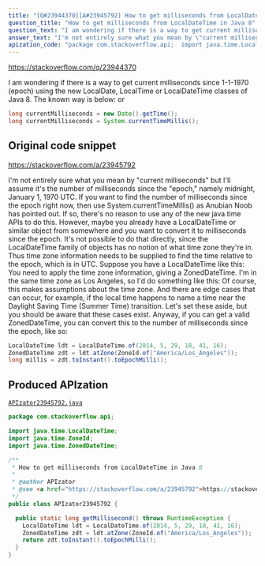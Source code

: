 ```yaml
---
title: "[Q#23944370][A#23945792] How to get milliseconds from LocalDateTime in Java 8"
question_title: "How to get milliseconds from LocalDateTime in Java 8"
question_text: "I am wondering if there is a way to get current milliseconds since 1-1-1970 (epoch) using the new LocalDate, LocalTime or LocalDateTime classes of Java 8. The known way is below: or"
answer_text: "I'm not entirely sure what you mean by \"current milliseconds\" but I'll assume it's the number of milliseconds since the \"epoch,\" namely midnight, January 1, 1970 UTC. If you want to find the number of milliseconds since the epoch right now, then use System.currentTimeMillis() as Anubian Noob has pointed out. If so, there's no reason to use any of the new java.time APIs to do this. However, maybe you already have a LocalDateTime or similar object from somewhere and you want to convert it to milliseconds since the epoch. It's not possible to do that directly, since the LocalDateTime family of objects has no notion of what time zone they're in. Thus time zone information needs to be supplied to find the time relative to the epoch, which is in UTC. Suppose you have a LocalDateTime like this: You need to apply the time zone information, giving a ZonedDateTime. I'm in the same time zone as Los Angeles, so I'd do something like this: Of course, this makes assumptions about the time zone. And there are edge cases that can occur, for example, if the local time happens to name a time near the Daylight Saving Time (Summer Time) transition. Let's set these aside, but you should be aware that these cases exist. Anyway, if you can get a valid ZonedDateTime, you can convert this to the number of milliseconds since the epoch, like so:"
apization_code: "package com.stackoverflow.api;  import java.time.LocalDateTime; import java.time.ZoneId; import java.time.ZonedDateTime;  /**  * How to get milliseconds from LocalDateTime in Java 8  *  * @author APIzator  * @see <a href=\"https://stackoverflow.com/a/23945792\">https://stackoverflow.com/a/23945792</a>  */ public class APIzator23945792 {    public static long getMillisecond() throws RuntimeException {     LocalDateTime ldt = LocalDateTime.of(2014, 5, 29, 18, 41, 16);     ZonedDateTime zdt = ldt.atZone(ZoneId.of(\"America/Los_Angeles\"));     return zdt.toInstant().toEpochMilli();   } }"
---
```


https://stackoverflow.com/q/23944370

I am wondering if there is a way to get current milliseconds since 1-1-1970 (epoch) using the new LocalDate, LocalTime or LocalDateTime classes of Java 8.
The known way is below:
or


```java
long currentMilliseconds = new Date().getTime();
long currentMilliseconds = System.currentTimeMillis();
```


## Original code snippet

https://stackoverflow.com/a/23945792

I&#x27;m not entirely sure what you mean by &quot;current milliseconds&quot; but I&#x27;ll assume it&#x27;s the number of milliseconds since the &quot;epoch,&quot; namely midnight, January 1, 1970 UTC.
If you want to find the number of milliseconds since the epoch right now, then use System.currentTimeMillis() as Anubian Noob has pointed out. If so, there&#x27;s no reason to use any of the new java.time APIs to do this.
However, maybe you already have a LocalDateTime or similar object from somewhere and you want to convert it to milliseconds since the epoch. It&#x27;s not possible to do that directly, since the LocalDateTime family of objects has no notion of what time zone they&#x27;re in. Thus time zone information needs to be supplied to find the time relative to the epoch, which is in UTC.
Suppose you have a LocalDateTime like this:
You need to apply the time zone information, giving a ZonedDateTime. I&#x27;m in the same time zone as Los Angeles, so I&#x27;d do something like this:
Of course, this makes assumptions about the time zone. And there are edge cases that can occur, for example, if the local time happens to name a time near the Daylight Saving Time (Summer Time) transition. Let&#x27;s set these aside, but you should be aware that these cases exist.
Anyway, if you can get a valid ZonedDateTime, you can convert this to the number of milliseconds since the epoch, like so:

```java
LocalDateTime ldt = LocalDateTime.of(2014, 5, 29, 18, 41, 16);
ZonedDateTime zdt = ldt.atZone(ZoneId.of("America/Los_Angeles"));
long millis = zdt.toInstant().toEpochMilli();
```

## Produced APIzation

[`APIzator23945792.java`](https://github.com/pasqualesalza/apization-temp-data/raw/master/apizations/java/APIzator23945792.java)

```java
package com.stackoverflow.api;

import java.time.LocalDateTime;
import java.time.ZoneId;
import java.time.ZonedDateTime;

/**
 * How to get milliseconds from LocalDateTime in Java 8
 *
 * @author APIzator
 * @see <a href="https://stackoverflow.com/a/23945792">https://stackoverflow.com/a/23945792</a>
 */
public class APIzator23945792 {

  public static long getMillisecond() throws RuntimeException {
    LocalDateTime ldt = LocalDateTime.of(2014, 5, 29, 18, 41, 16);
    ZonedDateTime zdt = ldt.atZone(ZoneId.of("America/Los_Angeles"));
    return zdt.toInstant().toEpochMilli();
  }
}

```